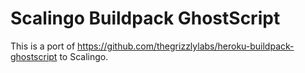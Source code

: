 # Scalingo Buildpack GhostScript

This is a port of https://github.com/thegrizzlylabs/heroku-buildpack-ghostscript to Scalingo.
